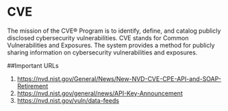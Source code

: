 # CVE
 The mission of the CVE® Program is to identify, define, and catalog publicly disclosed cybersecurity vulnerabilities.
 CVE stands for Common Vulnerabilities and Exposures. The system provides a method for publicly sharing information on cybersecurity vulnerabilities and exposures.

##Important URLs
1. https://nvd.nist.gov/General/News/New-NVD-CVE-CPE-API-and-SOAP-Retirement
2. https://nvd.nist.gov/general/news/API-Key-Announcement
3. https://nvd.nist.gov/vuln/data-feeds
